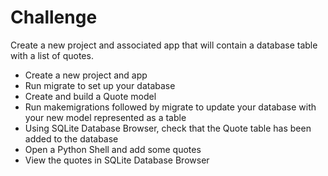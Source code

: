 # Challenge

Create a new project and associated app that will contain a database table with a list of quotes.

- Create a new project and app
- Run migrate to set up your database
- Create and build a Quote model
- Run makemigrations followed by migrate to update your database with your new model represented as a table
- Using SQLite Database Browser, check that the Quote table has been added to the database
- Open a Python Shell and add some quotes
- View the quotes in SQLite Database Browser